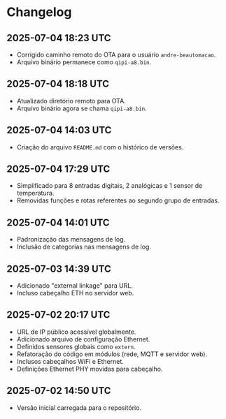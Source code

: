 # Changelog


## 2025-07-04 18:23 UTC
- Corrigido caminho remoto do OTA para o usuário `andre-beautomacao`.
- Arquivo binário permanece como `qipi-a8.bin`.

## 2025-07-04 18:18 UTC
- Atualizado diretório remoto para OTA.
- Arquivo binário agora se chama `qipi-a8.bin`.

## 2025-07-04 14:03 UTC
- Criação do arquivo `README.md` com o histórico de versões.

## 2025-07-04 17:29 UTC
- Simplificado para 8 entradas digitais, 2 analógicas e 1 sensor de temperatura.
- Removidas funções e rotas referentes ao segundo grupo de entradas.

## 2025-07-04 14:01 UTC
- Padronização das mensagens de log.
- Inclusão de categorias nas mensagens de log.

## 2025-07-03 14:39 UTC
- Adicionado "external linkage" para URL.
- Incluso cabeçalho ETH no servidor web.

## 2025-07-02 20:17 UTC
- URL de IP público acessível globalmente.
- Adicionado arquivo de configuração Ethernet.
- Definidos sensores globais como `extern`.
- Refatoração do código em módulos (rede, MQTT e servidor web).
- Inclusos cabeçalhos WiFi e Ethernet.
- Definições Ethernet PHY movidas para cabeçalho.

## 2025-07-02 14:50 UTC
- Versão inicial carregada para o repositório.
